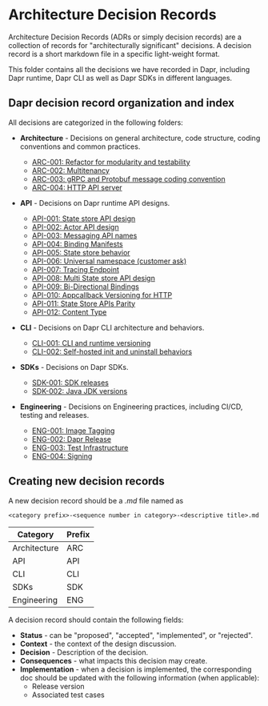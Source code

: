 # Architecture Decision Records

Architecture Decision Records (ADRs or simply decision records) are a collection of records for "architecturally significant" decisions. A decision record is a short markdown file in a specific light-weight format.

This folder contains all the decisions we have recorded in Dapr, including Dapr runtime, Dapr CLI as well as Dapr SDKs in different languages.

## Dapr decision record organization and index

All decisions are categorized in the following folders:

* **Architecture** - Decisions on general architecture, code structure, coding conventions and common practices.
  
  - [ARC-001: Refactor for modularity and testability](./architecture/ARC-001-refactor-for-modularity-and-testability.md)
  - [ARC-002: Multitenancy](./architecture/ARC-002-multitenancy.md)
  - [ARC-003: gRPC and Protobuf message coding convention](./architecture/ARC-003-grpc-protobuf-coding-convention.md)
  - [ARC-004: HTTP API server](./architecture/ARC-004-http-server.md)
  
* **API** - Decisions on Dapr runtime API designs.

  - [API-001: State store API design](./api/API-001-state-store-api-design.md)
  - [API-002: Actor API design](./api/API-002-actor-api-design.md)
  - [API-003: Messaging API names](./api/API-003-messaging-api-names.md)
  - [API-004: Binding Manifests](./api/API-004-binding-manifests.md)
  - [API-005: State store behavior](./api/API-005-state-store-behavior.md)
  - [API-006: Universal namespace (customer ask)](./api/API-006-universal-namespace.md)
  - [API-007: Tracing Endpoint](./api/API-007-tracing-endpoint.md)
  - [API-008: Multi State store API design](./api/API-008-multi-state-store-api-design.md)
  - [API-009: Bi-Directional Bindings](./api/API-009-bidirectional-bindings.md)
  - [API-010: Appcallback Versioning for HTTP](./api/API-010-appcallback-versioning.md)
  - [API-011: State Store APIs Parity](./api/API-011-state-store-api-parity.md)
  - [API-012: Content Type](./api/API-012-content-type.md)

* **CLI** - Decisions on Dapr CLI architecture and behaviors.

  - [CLI-001: CLI and runtime versioning](./cli/CLI-001-cli-and-runtime-versioning.md)
  - [CLI-002: Self-hosted init and uninstall behaviors](./cli/CLI-002-self-hosted-init-and-uninstall-behaviors.md)
  
* **SDKs** - Decisions on Dapr SDKs.

  - [SDK-001: SDK releases](./sdk/SDK-001-releases.MD)
  - [SDK-002: Java JDK versions](./sdk/SDK-002-java-jdk-versions.MD)

* **Engineering** - Decisions on Engineering practices, including CI/CD, testing and releases.

  - [ENG-001: Image Tagging](./engineering/ENG-001-tagging.MD)
  - [ENG-002: Dapr Release](./engineering/ENG-002-Dapr-Release.MD)
  - [ENG-003: Test Infrastructure](./engineering/ENG-003-test-infrastructure.MD)
  - [ENG-004: Signing](./engineering/ENG-004-signing.MD)

## Creating new decision records

A new decision record should be a _.md_ file named as 
```
<category prefix>-<sequence number in category>-<descriptive title>.md
```
|Category|Prefix|
|----|----|
|Architecture|ARC|
|API|API|
|CLI|CLI|
|SDKs|SDK|
|Engineering|ENG|

A decision record should contain the following fields:

* **Status** - can be "proposed", "accepted", "implemented", or "rejected".
* **Context** - the context of the design discussion.
* **Decision** - Description of the decision.
* **Consequences** - what impacts this decision may create.
* **Implementation** - when a decision is implemented, the corresponding doc should be updated with the following information (when applicable):
  * Release version
  * Associated test cases
